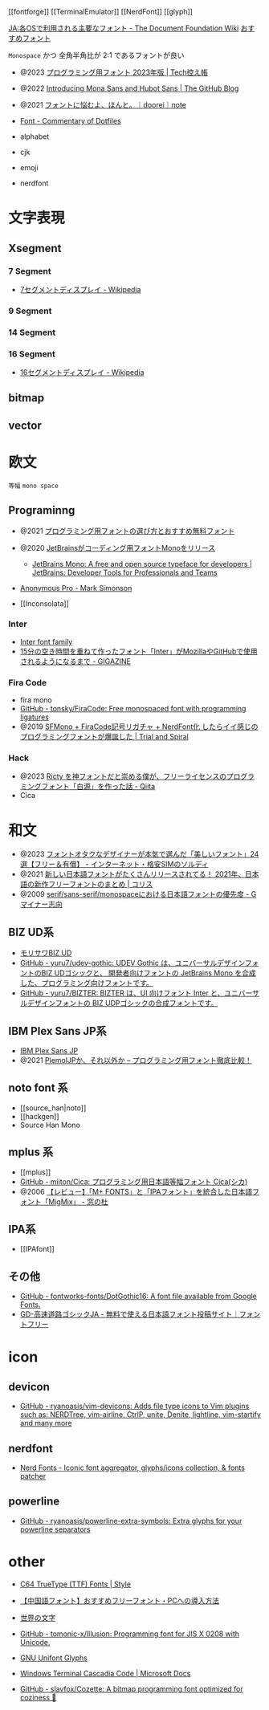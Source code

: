 [[fontforge]]
[[TerminalEmulator]]
[[NerdFont]]
[[glyph]]

[JA:各OSで利用される主要なフォント - The Document Foundation Wiki](https://wiki.documentfoundation.org/JA/Fonts)
[おすすめフォント](http://yozvox.web.fc2.com/82A882B782B782DF8374834883938367.html)

`Monospace` かつ 全角半角比が 2:1 であるフォントが良い
- @2023 [プログラミング用フォント 2023年版 | Tech控え帳](https://www.chihayafuru.jp/tech/index.php/archives/5952)

- @2022 [Introducing Mona Sans and Hubot Sans | The GitHub Blog](https://github.blog/2022-12-02-introducing-mona-sans-and-hubot-sans/)
- @2021 [フォントに悩むよ、ほんと。｜doorei｜note](https://note.com/doorei/n/n5c039c744b92)
- [Font - Commentary of Dotfiles](https://coralpink.github.io/commentary/wezterm/font.html)

- alphabet
- cjk
- emoji
- nerdfont

# 文字表現
## Xsegment
### 7 Segment
- [7セグメントディスプレイ - Wikipedia](https://ja.wikipedia.org/wiki/7%E3%82%BB%E3%82%B0%E3%83%A1%E3%83%B3%E3%83%88%E3%83%87%E3%82%A3%E3%82%B9%E3%83%97%E3%83%AC%E3%82%A4)

### 9 Segment

### 14 Segment

### 16 Segment
- [16セグメントディスプレイ - Wikipedia](https://ja.wikipedia.org/wiki/16%E3%82%BB%E3%82%B0%E3%83%A1%E3%83%B3%E3%83%88%E3%83%87%E3%82%A3%E3%82%B9%E3%83%97%E3%83%AC%E3%82%A4)

## bitmap
## vector




# 欧文
`等幅` `mono space`

## Programinng
- @2021 [プログラミング用フォントの選び方とおすすめ無料フォント](https://pouhon.net/font-programming/4990/)
- @2020 [JetBrainsがコーディング用フォントMonoをリリース](https://www.infoq.com/jp/news/2020/03/jetbrains-mono/)
	- [JetBrains Mono: A free and open source typeface for developers | JetBrains: Developer Tools for Professionals and Teams](https://www.jetbrains.com/ja-jp/lp/mono/)

- [Anonymous Pro - Mark Simonson](https://www.marksimonson.com/fonts/view/anonymous-pro)
- [[Inconsolata]]

### Inter
- [Inter font family](https://rsms.me/inter/)
- [15分の空き時間を重ねて作ったフォント「Inter」がMozillaやGitHubで使用されるようになるまで - GIGAZINE](https://gigazine.net/news/20190813-the-birth-of-inter/)

### Fira Code
- fira mono
- [GitHub - tonsky/FiraCode: Free monospaced font with programming ligatures](https://github.com/tonsky/FiraCode/)
- @2019 [SFMono + FiraCode記号リガチャ + NerdFont化 したらイイ感じのプログラミングフォントが爆誕した | Trial and Spiral](https://blog.solunita.net/posts/combine-sfmono-ligaturizer-nerd-font/)

### Hack
- @2023 [Ricty を神フォントだと崇める僕が、フリーライセンスのプログラミングフォント「白源」を作った話 - Qiita](https://qiita.com/tawara_/items/374f3ca0a386fab8b305)
- Cica

# 和文
- @2023  [フォントオタクなデザイナーが本気で選んだ「美しいフォント」24選【フリー＆有償】 - インターネット・格安SIMのソルディ](https://hikkoshizamurai.jp/soldi/articles/font_select_2017/)
- @2021 [新しい日本語フォントがたくさんリリースされてる！ 2021年、日本語の新作フリーフォントのまとめ | コリス](https://coliss.com/articles/freebies/japanese-free-fonts-dec-2021.html)
- @2009 [serif/sans-serif/monospaceにおける日本語フォントの優先度 - Gマイナー志向](https://matsuu.hatenablog.com/entry/20090701/1246466264)

## BIZ UD系
- [モリサワBIZ UD](https://fonts.google.com/specimen/BIZ+UDGothic)
- [GitHub - yuru7/udev-gothic: UDEV Gothic は、ユニバーサルデザインフォントのBIZ UDゴシックと、 開発者向けフォントの JetBrains Mono を合成した、プログラミング向けフォントです。](https://github.com/yuru7/udev-gothic)
- [GitHub - yuru7/BIZTER: BIZTER は、UI 向けフォント Inter と、ユニバーサルデザインフォントの BIZ UDPゴシックの合成フォントです。](https://github.com/yuru7/BIZTER)

## IBM Plex Sans JP系
- [IBM Plex Sans JP](https://www.ibm.com/blogs/think/jp-ja/how-ibm-plex-an-opensource-font-was-born/)
- @2021 [PlemolJPか、それ以外か – プログラミング用フォント徹底比較！](https://pouhon.net/font-plemol/6599/)

## noto font 系
- [[source_han|noto]]
- [[hackgen]]
- Source Han Mono

## mplus 系
- [[mplus]]
- [GitHub - miiton/Cica: プログラミング用日本語等幅フォント Cica(シカ)](https://github.com/miiton/Cica)
- @2006 [【レビュー】「M+ FONTS」と「IPAフォント」を統合した日本語フォント「MigMix」 - 窓の杜](https://forest.watch.impress.co.jp/docs/review/516569.html)

## IPA系
- [[IPAfont]]

## その他
- [GitHub - fontworks-fonts/DotGothic16: A font file available from Google Fonts.](https://github.com/fontworks-fonts/DotGothic16)
- [GD-高速道路ゴシックJA - 無料で使える日本語フォント投稿サイト｜フォントフリー](https://fontfree.me/525)

# icon
## devicon
- [GitHub - ryanoasis/vim-devicons: Adds file type icons to Vim plugins such as: NERDTree, vim-airline, CtrlP, unite, Denite, lightline, vim-startify and many more](https://github.com/ryanoasis/vim-devicons)

## nerdfont
- [Nerd Fonts - Iconic font aggregator, glyphs/icons collection, & fonts patcher](https://www.nerdfonts.com/)

## powerline
- [GitHub - ryanoasis/powerline-extra-symbols: Extra glyphs for your powerline separators](https://github.com/ryanoasis/powerline-extra-symbols)

# other
- [C64 TrueType (TTF) Fonts | Style](http://style64.org/c64-truetype)
- [【中国語フォント】おすすめフリーフォント・PCへの導入方法](http://cn-seminar.com/chinese-font-11257)
- [世界の文字](http://www.chikyukotobamura.org/muse/wr_europa_4.html)

- [GitHub - tomonic-x/Illusion: Programming font for JIS X 0208 with Unicode.](https://github.com/tomonic-x/Illusion)
- [GNU Unifont Glyphs](http://unifoundry.com/unifont/index.html)
- [Windows Terminal Cascadia Code | Microsoft Docs](https://docs.microsoft.com/en-us/windows/terminal/cascadia-code)
- [GitHub - slavfox/Cozette: A bitmap programming font optimized for coziness 💜](https://github.com/slavfox/Cozette)